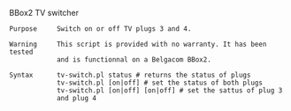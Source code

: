 

BBox2 TV switcher

    Purpose     Switch on or off TV plugs 3 and 4.

    Warning     This script is provided with no warranty. It has been tested
                and is functionnal on a Belgacom BBox2.

    Syntax      tv-switch.pl status # returns the status of plugs
                tv-switch.pl [on|off] # set the status of both plugs
                tv-switch.pl [on|off] [on|off] # set the sattus of plug 3
                and plug 4


